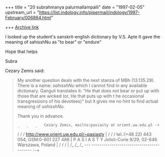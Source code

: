 +++
title = "20 subrahmanya palurmallampalli"
date = "1997-02-05"
upstream_url = "https://list.indology.info/pipermail/indology/1997-February/006864.html"

+++
[Archive link](https://list.indology.info/pipermail/indology/1997-February/006864.html)

I looked up the student's sanskrit-english dictionary by V.S. Apte
It gave the meaning of sahisshNu as "to bear" or "endure"

Hope that helps

Subra

Cezary Zemis said:
>
>My another question deals with the next stanza of MBh (13.135.29). There
>is a name: _sahisshNu_ which I cannot find in any available dictionary.
>Ganguli translates it: "He that does not bear or put up with those that
>are wicked (or, He that puts up with t he occasional transgressions of his
>devotees)" but it gives me no hint to find actual meaning of _sahisshNu_.
>
>Thank you in advance.
>
>
>     _   _   _   Cezary Zemis, mailto:pasiasty at orient.uw.edu.pl -+
>    /   /   /    http://www.orient.uw.edu.pl/~pasiasty           |
>   /   /   /     tel.:(+48 22) 443 054, GSM:0-601 227 486        |
>P A S I A S T Y  Joliot-Curie 9/29, 02-646 Warszawa, Poland      |
> /   /   /                                                       |
>/_  /_  /_       --- ----------------------------------------- --+
>




